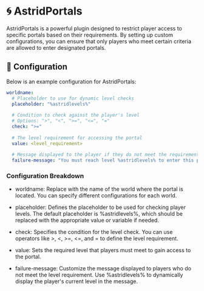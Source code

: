 # 🌀 AstridPortals

AstridPortals is a powerful plugin designed to restrict player access to specific portals based on their requirements. By setting up custom configurations, you can ensure that only players who meet certain criteria are allowed to enter designated portals.

## 🔧 Configuration

Below is an example configuration for AstridPortals:

```yaml
worldname:
  # Placeholder to use for dynamic level checks
  placeholder: "%astridlevels%"
  
  # Condition to check against the player's level
  # Options: ">", "<", ">=", "<=", "="
  check: ">="
  
  # The level requirement for accessing the portal
  value: <level_requirement>
  
  # Message displayed to the player if they do not meet the requirement
  failure-message: "You must reach level %astridlevels% to enter this portal."
```

### Configuration Breakdown

- worldname: Replace with the name of the world where the portal is located. You can specify different configurations for each world.

- placeholder: Defines the placeholder to be used for checking player levels. The default placeholder is %astridlevels%, which should be replaced with the appropriate value or variable if needed.

- check: Specifies the condition for the level check. You can use operators like >, <, >=, <=, and = to define the level requirement.

- value: Sets the required level that players must meet to gain access to the portal.

- failure-message: Customize the message displayed to players who do not meet the level requirement. Use %astridlevels% to dynamically display the player's current level in the message.

